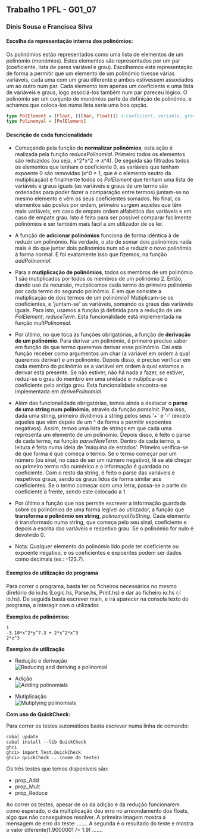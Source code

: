 ## Trabalho 1 PFL - G01_07

### Dinis Sousa e Francisca Silva

#### Escolha da representação interna dos polinómios:
Os polinómios estão representados como uma lista de elementos de um polinómio (monómios). Estes elementos são representados por um par (coeficiente, lista de pares variável e grau). Escolhemos esta representação de forma a permitir que um elemento de um polinómio tivesse várias variáveis, cada uma com um grau diferente e ambos estivessem associados um ao outro num par. Cada elemento tem apenas um coeficiente e uma lista de variáveis e graus, logo associá-los também num par pareceu lógico. O polinómio ser um conjunto de monómios parte da definição de polinómio, e achamos que coloca-los numa lista seria uma boa opção.

```hs
type PolElement = (Float, [(Char, Float)]) {-Coeficient, variable, grade-}
type Polinomyal = [PolElement]
```

#### Descrição de cada funcionalidade
- Começando pela função de **normalizar polinómios**, esta ação é realizada pela função *reducePolinomial*. Primeiro todos os elementos são reduzidos (ou seja, x^2\*x^2 -> x^4). De seguida são filtrados todos os elementos que tenham o coeficiente 0, as variáveis que tenham expoente 0 são removidas (x^0 = 1, que é o elemento neutro da mutiplicação) e finalmente todos os *PolElement* que tenham uma lista de variáveis e graus iguais (as variáveis e graus de um termo são ordenadas para poder fazer a comparação entre termos) juntam-se no mesmo elemento e vêm os seus coeficientes somados. No final, os elementos são postos por ordem, primeiro surgem aqueles que têm mais variáveis, em caso de empate ordem alfabética das variáveis e em caso de empate grau. Isto é feito para ser possível comparar facilmente polinómios e ser também mais fácil a um utilizador de os ler.

- A função de **adicionar polinómios** funciona de forma idêntica à de reduzir um polinómio. Na verdade, o ato de somar dois polinómios nada mais é do que juntar dois polinómios num só e reduzir o novo polinómio à forma normal. E foi exatamente isso que fizemos, na função *addPolinomial*.

- Para a **mutiplicação de polinómios**, todos os membros de um polinómio 1 são mutiplicados por todos os membros de um polinómio 2. Então, dando uso da recursão, mutiplicamos cada termo do primeiro polinómio por cada termo do segundo polinómio. E em que consiste a mutiplicação de dois termos de um polinómio? Mutiplicam-se os coeficientes, e 'juntam-se' as variáveis, somando os graus das variáveis iguais. Para isto, usamos a função já definida para a redução de um *PolElement*, *reduceTerm*. Esta funcionalidade está implementada na função *multPolinomial*.

- Por último, no que toca às funções obrigatórias, a função de **derivação de um polinómio**. Para derivar um polinómio, é primeiro preciso saber em função de que termo queremos derivar esse polinómio. Daí esta função receber como argumentos um char (a variável em ordem à qual queremos derivar) e um polinómio. Depois disso, é preciso verificar em cada membro do polinómio se a variável em ordem à qual estamos a derivar está presente. Se não estiver, não há nada a fazer, se estiver, reduz-se o grau do membro em uma unidade e mutiplica-se o coeficiente pelo antigo grau. Esta funcionalidade encontra-se implementada em *derivePolinomial*

- Além das funcionalidade obrigatórias, temos ainda a destacar o **parse de uma string num polinómio**, através da função *parseInit*. Para isso, dada uma string, primeiro dividimos a string pelos seus '+' e '-' (exceto aqueles que vêm depois de um ^ de forma a permitir expoentes negativos). Assim, temos uma lista de strings em que cada uma representa um elemento de um polinómio. Depois disso, é feito o parse de cada termo, na função *parseNewTerm*. Dentro de cada termo, a leitura é feita numa ideia de 'máquina de estados'. Primeiro verifica-se de que forma é que começa o termo. Se o termo começar por um número (ou sinal, no caso de ser um número negativo), lê se até chegar ao primeiro termo não numérico e a informação é guardada no coeficiente. Com o resto da string, é feito o parse das variáveis e respetivos graus, sendo os graus lidos de forma similar aos coeficientes. Se o termo começar com uma letra, passa-se a parte do coeficiente à frente, sendo este colocado a 1.

- Por último a função que nos permite escrever a informação guardada sobre os polinómios de uma forma legível ao utilizador, a função que **transforma o polinómio em string**, *polinomyalToString*. Cada elemento é transformado numa string, que começa pelo seu sinal, coeficiente e depois a escrita das variáveis e respetivo grau. Se o polinómio for nulo é devolvido 0.

- Nota: Qualquer elemento do polinómio lido pode ter coeficiente ou expoente negativo, e os coeficientes e expoentes podem ser dados como decimais (ex.: -123.7).

#### Exemplos de utilização do programa
Para correr o programa, basta ter os ficheiros necessários no mesmo diretório do io.hs (Logic.hs, Parse.hs, Print.hs) e dar ao ficheiro io.hs (:l io.hs). De seguida basta escrever main, e irá aparecer na consola texto do programa, a interagir com o utilizador.

**Exemplos de polinómios:**
```
1
-3.10*x^2*y^7.3 + 2*x^2*x^3
2*z^3
```

**Exemplos de utilização**
- Redução e derivação <br>
![Reducing and deriving a polinomial](https://i.imgur.com/vMJGFu4.png)

- Adição <br>
![Adding polinomials](https://i.imgur.com/1IFTRbN.png)

- Mutiplicação <br>
![Mutiplying polinomials](https://i.imgur.com/byTGypS.png)

**Com uso do QuickCheck:**

Para correr os testes automáticos basta escrever numa linha de comando:

``` 
cabal update
cabal install --lib QuickCheck
ghci
ghci> import Test.QuickCheck
ghci> quickCheck ...(nome do teste)
```

Os três testes que temos disponíveis são:
 - prop_Add
 - prop_Mult
 - prop_Reduce

Ao correr os testes, apesar de os da adição e da redução funcionarem como esperado, o da multiplicação deu erro no arreondamento dos floats, algo que não conseguimos resolver.
A primeira imagem mostra a mensagem de erro do teste:
.......
A segunda é o resultado do teste e mostra o valor diferente(1.9000001 /= 1.9)
.......
